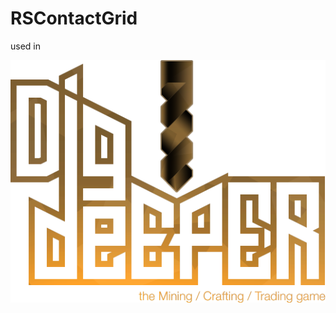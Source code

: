 # RSContactGrid

used in

<p align="center">
	<img src="https://github.com/rusty1s/RSContactGrid/blob/master/dig-deeper.png?raw=true" alt="Dig Deeper - the Mining / Crafting / Trading game"/>
</p>
